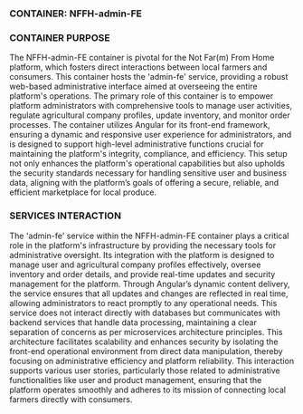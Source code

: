 ### **CONTAINER:** NFFH-admin-FE

### CONTAINER PURPOSE  
The NFFH-admin-FE container is pivotal for the Not Far(m) From Home platform, which fosters direct interactions between local farmers and consumers. This container hosts the 'admin-fe' service, providing a robust web-based administrative interface aimed at overseeing the entire platform's operations. The primary role of this container is to empower platform administrators with comprehensive tools to manage user activities, regulate agricultural company profiles, update inventory, and monitor order processes. The container utilizes Angular for its front-end framework, ensuring a dynamic and responsive user experience for administrators, and is designed to support high-level administrative functions crucial for maintaining the platform's integrity, compliance, and efficiency. This setup not only enhances the platform's operational capabilities but also upholds the security standards necessary for handling sensitive user and business data, aligning with the platform’s goals of offering a secure, reliable, and efficient marketplace for local produce.  

### SERVICES INTERACTION  
The 'admin-fe' service within the NFFH-admin-FE container plays a critical role in the platform's infrastructure by providing the necessary tools for administrative oversight. Its integration with the platform is designed to manage user and agricultural company profiles effectively, oversee inventory and order details, and provide real-time updates and security management for the platform. Through Angular’s dynamic content delivery, the service ensures that all updates and changes are reflected in real time, allowing administrators to react promptly to any operational needs. This service does not interact directly with databases but communicates with backend services that handle data processing, maintaining a clear separation of concerns as per microservices architecture principles. This architecture facilitates scalability and enhances security by isolating the front-end operational environment from direct data manipulation, thereby focusing on administrative efficiency and platform reliability. This interaction supports various user stories, particularly those related to administrative functionalities like user and product management, ensuring that the platform operates smoothly and adheres to its mission of connecting local farmers directly with consumers.
